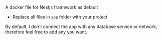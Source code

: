 A docker file for Nestjs framework as default

- Replace all files in `app` folder with your project

By default, I don't connect the app with any database service or network, therefore feel free to add any you want.